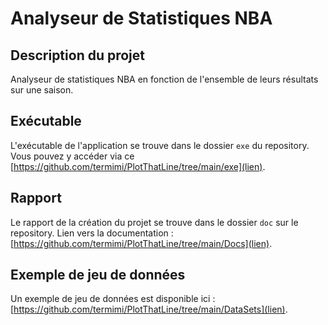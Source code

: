 # Analyseur de Statistiques NBA

## Description du projet
Analyseur de statistiques NBA en fonction de l'ensemble de leurs résultats sur une saison.

## Exécutable
L'exécutable de l'application se trouve dans le dossier `exe` du repository. Vous pouvez y accéder via ce [https://github.com/termimi/PlotThatLine/tree/main/exe](lien).

## Rapport
Le rapport de la création du projet se trouve dans le dossier `doc` sur le repository. Lien vers la documentation : [https://github.com/termimi/PlotThatLine/tree/main/Docs](lien).

## Exemple de jeu de données
Un exemple de jeu de données est disponible ici : [https://github.com/termimi/PlotThatLine/tree/main/DataSets](lien).
